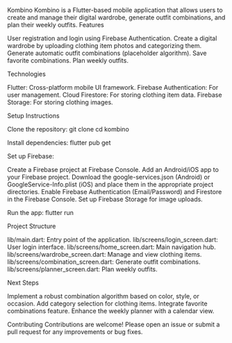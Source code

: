 Kombino
Kombino is a Flutter-based mobile application that allows users to create and manage their digital wardrobe, generate outfit combinations, and plan their weekly outfits.
Features

User registration and login using Firebase Authentication.
Create a digital wardrobe by uploading clothing item photos and categorizing them.
Generate automatic outfit combinations (placeholder algorithm).
Save favorite combinations.
Plan weekly outfits.

Technologies

Flutter: Cross-platform mobile UI framework.
Firebase Authentication: For user management.
Cloud Firestore: For storing clothing item data.
Firebase Storage: For storing clothing images.

Setup Instructions

Clone the repository:
git clone <repository-url>
cd kombino


Install dependencies:
flutter pub get


Set up Firebase:

Create a Firebase project at Firebase Console.
Add an Android/iOS app to your Firebase project.
Download the google-services.json (Android) or GoogleService-Info.plist (iOS) and place them in the appropriate project directories.
Enable Firebase Authentication (Email/Password) and Firestore in the Firebase Console.
Set up Firebase Storage for image uploads.


Run the app:
flutter run



Project Structure

lib/main.dart: Entry point of the application.
lib/screens/login_screen.dart: User login interface.
lib/screens/home_screen.dart: Main navigation hub.
lib/screens/wardrobe_screen.dart: Manage and view clothing items.
lib/screens/combination_screen.dart: Generate outfit combinations.
lib/screens/planner_screen.dart: Plan weekly outfits.

Next Steps

Implement a robust combination algorithm based on color, style, or occasion.
Add category selection for clothing items.
Integrate favorite combinations feature.
Enhance the weekly planner with a calendar view.

Contributing
Contributions are welcome! Please open an issue or submit a pull request for any improvements or bug fixes.
